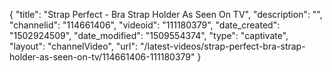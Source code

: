 {
    "title": "Strap Perfect - Bra Strap Holder As Seen On TV",
    "description": "",
    "channelid": "114661406",
    "videoid": "111180379",
    "date_created": "1502924509",
    "date_modified": "1509554374",
    "type": "captivate",
    "layout": "channelVideo",
    "url": "\/latest-videos\/strap-perfect-bra-strap-holder-as-seen-on-tv\/114661406-111180379"
}